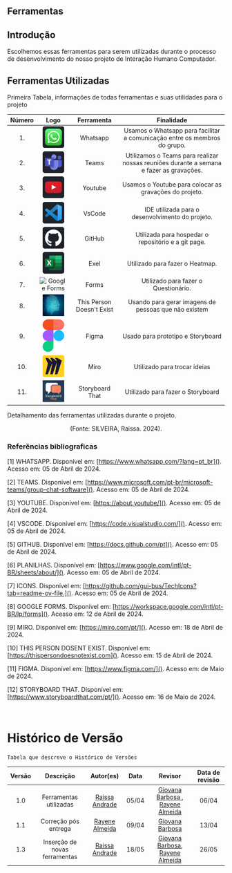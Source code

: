 ## Ferramentas

## Introdução
Escolhemos essas ferramentas para serem utilizadas durante o processo de desenvolvimento do nosso projeto de Interação Humano Computador.

</p>

## Ferramentas Utilizadas

Primeira Tabela, informações de todas ferramentas e suas utilidades para o projeto 

|Número| Logo | Ferramenta | Finalidade |
|:-----: | :-----: | :-------: | :---------: |
| 1. | <img src="https://raw.githubusercontent.com/gui-bus/TechIcons/70f9ca213e35be00f41c0350d77c238c999db688/Dark/Whatsapp.svg" alt="whatsapp" width=50px>  | Whatsapp | Usamos o Whatsapp para facilitar a comunicação entre os membros do grupo. |
| 2. | <img src="https://raw.githubusercontent.com/gui-bus/TechIcons/70f9ca213e35be00f41c0350d77c238c999db688/Dark/Teams.svg" alt="Teams" width=50px> | Teams | Utilizamos o Teams para realizar nossas reuniões durante a semana e fazer as gravações. |
| 3.| <img src="https://raw.githubusercontent.com/gui-bus/TechIcons/70f9ca213e35be00f41c0350d77c238c999db688/Dark/Youtube.svg" alt="YouTube" width=50px> | Youtube | Usamos o Youtube para colocar as gravações do projeto.|
| 4.| <img src="https://raw.githubusercontent.com/gui-bus/TechIcons/70f9ca213e35be00f41c0350d77c238c999db688/Dark/VSCode.svg" alt="VsCode" width=50px> | VsCode | IDE utilizada para o desenvolvimento do projeto.|
| 5.| <img src="https://raw.githubusercontent.com/gui-bus/TechIcons/70f9ca213e35be00f41c0350d77c238c999db688/Dark/Github.svg" alt="GitHub" width=50px> | GitHub | Utilizada para hospedar o repositório e a git page.  |
| 6.| <img src="https://raw.githubusercontent.com/gui-bus/TechIcons/70f9ca213e35be00f41c0350d77c238c999db688/Dark/Excel.svg" alt="Google Planilhas" width=50px> | Exel | Utilizado para fazer o Heatmap.  |
| 7.| <img src="https://cdn-icons-png.flaticon.com/128/2991/2991110.png" alt="Google Forms" width=50px> | Forms | Utilizado para fazer o Questionário.  |
| 8.|<img src="../assets/planejamento/thispersondoesntexist.png" alt="this persona" width="50px"> | This Person Doesn't Exist| Usando para gerar imagens de pessoas que não existem |
| 9.|<img src="../assets/planejamento/figma.png" alt="alt text" width="50px">|Figma| Usado para prototipo e Storyboard|
| 10.|<img src="../assets/planejamento/miro.png" alt="alt text" width="50px">|Miro|Utilizado para trocar ideias|
| 11.|<img src="../assets/planejamento/storyboardthat.png" alt="alt text" width="50px">|Storyboard That|Utilizado para fazer o Storyboard|

Detalhamento das ferramentas utilizadas durante o projeto.
<center> (Fonte: SILVEIRA, Raissa. 2024). </center>


### Referências bibliograficas

[1] WHATSAPP. Disponível em: [https://www.whatsapp.com/?lang=pt_br]().  Acesso em: 05 de Abril de 2024.

[2] TEAMS. Disponível em: [https://www.microsoft.com/pt-br/microsoft-teams/group-chat-software]().  Acesso em: 05 de Abril de 2024.

[3] YOUTUBE. Disponível em: [https://about.youtube/]().  Acesso em: 05 de Abril de 2024.

[4] VSCODE. Disponível em: [https://code.visualstudio.com/]().   Acesso em: 05 de Abril de 2024.

[5] GITHUB. Disponível em: [https://docs.github.com/pt]().   Acesso em: 05 de Abril de 2024.

[6] PLANILHAS. Disponível em: [https://www.google.com/intl/pt-BR/sheets/about/](). Acesso em: 05 de Abril de 2024.

[7] ICONS. Disponível em: [https://github.com/gui-bus/TechIcons?tab=readme-ov-file.](). Acesso em: 05 de Abril de 2024.

[8] GOOGLE FORMS. Disponível em: [https://workspace.google.com/intl/pt-BR/lp/forms](). Acesso em: 12 de Abril de 2024.

[9] MIRO. Disponível em: [https://miro.com/pt/](). Acesso em: 18 de Abril de 2024.

[10] THIS PERSON DOSENT EXIST. Disponível em: [https://thispersondoesnotexist.com](). Acesso em: 15 de Abril de 2024.

[11] FIGMA. Disponível em: [https://www.figma.com/](). Acesso em:  de Maio de 2024.

[12] STORYBOARD THAT. Disponível em: [https://www.storyboardthat.com/pt/](). Acesso em: 16 de Maio de 2024.


<br/>


# Histórico de Versão 

    Tabela que descreve o Histórico de Versões
| Versão |          Descrição              |     Autor(es)      |      Data      |   Revisor     |    Data de revisão    |  
|:------:|:-------------------------------:|:--------------:|:--------------:|:-------------:|:---------------------:|
|  1.0   | Ferramentas utilizadas                 |  [Raissa Andrade ](https://github.com/RaissaAndradeS)      |   05/04   |       [Giovana Barbosa ](https://github.com/gio221), [Rayene Almeida ](https://github.com/rayenealmeida)        |     06/04                 |
|  1.1   | Correção pós entrega                   |   [Rayene Almeida ](https://github.com/rayenealmeida)      |   09/04   |      [Giovana Barbosa ](https://github.com/gio221)        |        13/04              |
|  1.3  |  Inserção de novas ferramentas |  [Raissa Andrade ](https://github.com/RaissaAndradeS)      |   18/05   |   [Giovana Barbosa](https://github.com/gio221), [Rayene Almeida](https://github.com/rayenealmeida)  | 26/05 |
   


